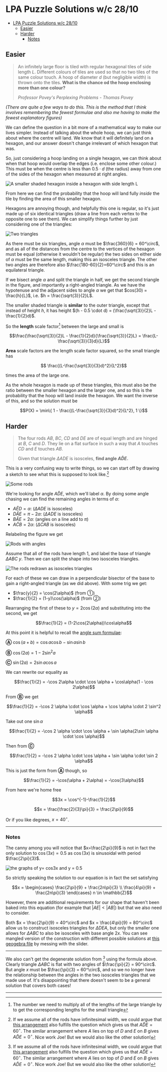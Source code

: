 # LPA Puzzle Solutions w/c 28/10

- [LPA Puzzle Solutions w/c 28/10](#lpa-puzzle-solutions-wc-2810)
  - [Easier](#easier)
  - [Harder](#harder)
    - [Notes](#notes)

## Easier

> An infinitely large floor is tiled with regular hexagonal tiles of side length $L$. Different colours of tiles are used so that no two tiles of the same colour touch. A hoop of diameter $d$ (but negligible width) is thrown onto the tiles. **What is the chance od the hoop enclosing more than one colour?**
>
> _Professor Povey's Perplexing Problems - Thomas Povey_

_(There are quite a few ways to do this. This is the method that I think involves remembering the fewest formulae and also me having to make the fewest explanatory figures)_

We can define the question in a bit more of a mathematical way to make our lives simpler. Instead of talking about the whole hoop, we can just think about where the centre will land. We know that it will definitely land on a hexagon, and our answer doesn't change irrelevant of which hexagon that was.

So, just considering a hoop landing on a single hexagon, we can think about when that hoop would overlap the edges (i.e. enclose some other colour.) This must be when the centre is less than $0.5 \cdot d$ (the radius) away from one of the sides of the hexagon when measured at right angles. 

![A smaller shaded hexagon inside a hexagon with side length L](./img/241028hex1.jpeg)

From here we can find the probability that the hoop will land fully _inside_ the tile by finding the area of this smaller hexagon.

Hexagons are annoying though, and helpfully this one is regular, so it's just made up of six identical triangles (draw a line from each vertex to the opposite one to see them). We can simplify things further by just considering one of the triangles:

![Two triangles](./img/241028hex2.png)

As there must be six triangles, angle $\alpha$ must be $\frac{360}{6} = 60^\circ$, and as all of the distances from the centre to the vertices of the hexagon must be equal (otherwise it wouldn't be regular) the two sides on either side of $\alpha$ must be the same length, making this an isosceles triangle. The other two angles are therefore also $\frac{180-60}{2}=60^\circ$ and this is an equilateral triangle. 

If we bisect angle $\alpha$ and split the triangle in half, we get the second triangle in the figure, and importantly a right-angled triangle. As we have the hypotenuse and the adjacent sides to angle $\alpha$ we get that $cos(30) =  \frac{h}{L}$, i.e. $h = \frac{\sqrt{3}}{2}L$.

The smaller shaded triangle is **similar** to the outer triangle, except that instead of height $h$, it has height $(h - 0.5 \cdot d) = (\frac{\sqrt{3}}{2}L - \frac{1}{2}d)$. 

So the **length** scale factor[^1] between the large and small  is 

$$\frac{\frac{\sqrt{3}}{2}L - \frac{1}{2}d}{\frac{\sqrt{3}}{2}L} = \frac{L-\frac{\sqrt{3}}{3}d}{L}$$

**Area** scale factors are the length scale factor squared, so the small triangle has

$$ \frac{(L-\frac{\sqrt{3}}{3}d)^2}{L^2}$$

times the area of the large one.

As the whole hexagon is made up of these triangles, this must also be the ratio between the smaller hexagon and the larger one, and so this is the probability that the hoop will land inside the hexagon. We want the inverse of this, and so the solution must be 

$$P(X) = \min\{ 1 - \frac{(L-\frac{\sqrt{3}}{3}d)^2}{L^2}, 1 \}$$

## Harder

> The four rods $AB$, $BC$, $CD$ and $DE$ are of equal length and are hinged at $B$, $C$ and $D$. They lie on a flat surface in such a way that $A$ touches $CD$ and $E$ touches $AB$.
>
> Given that triangle $\Delta ADE$ is isosceles, **find angle $A\hat{D}E$.**

This is a very confusing way to write things, so we can start off by drawing a sketch to see what this is supposed to look like.[^2] 

![Some rods](./img/241028rods1.jpeg)

We're looking for angle $A\hat{D}E$, which we'll label $\alpha$. By doing some angle chasing we can find the remaining angles in terms of $\alpha$:

- $A\hat{E}D = \alpha$: ($\Delta ADE$ is isosceles)
- $D\hat{A}E = \pi - 2\alpha$: ($\Delta ADE$ is isosceles)
- $B\hat{A}E = 2\alpha$: (angles on a line add to $\pi$)
- $A\hat{C}B = 2\alpha$: ($\Delta CAB$ is isosceles)

Relabeling the figure we get

![Rods with angles](./img/241028rods2.jpeg)

Assume that all of the rods have length $1$, and label the base of triangle $\Delta ABC$ $y$. Then we can split the shape into two isosceles triangles. 

![The rods redrawn as isosceles triangles](./img/241028rods3.jpeg)

For each of these we can draw in a perpendicular bisector of the base to gain a right-angled triangle (as we did above). With some trig we get:

- $\frac{y}{2} = \cos(2\alpha)$ (from ①)
- $\frac{1}{2} = (1-y)\cos(\alpha)$ (from ②)

Rearranging the first of these to $y = 2\cos(2\alpha)$ and substituting into the second, we get

$$\frac{1}{2} = (1-2\cos(2\alpha))\cos\alpha$$

At this point it is helpful to recall the [angle sum formulae](https://filestore.aqa.org.uk/resources/mathematics/AQA-AS-A-MATHS-FORMULAE.PDF#page=4):

  **Ⓐ** $\cos(a + b) = \cos a \cos b - \sin a \sin b$
  
  **Ⓑ** $\cos(2a) = 1 - 2\sin^2a$

  **Ⓒ** $\sin(2a) = 2\sin a \cos a$


We can rewrite our equality as 

$$\frac{1}{2} = -\cos 2\alpha \cdot  \cos \alpha + \cos\alpha(1 - \cos 2\alpha)$$

From **Ⓑ** we get 

$$\frac{1}{2} = -\cos 2 \alpha \cdot \cos \alpha + \cos \alpha \cdot 2 \sin^2 \alpha$$

Take out one $\sin\alpha$

$$\frac{1}{2} = -\cos 2 \alpha \cdot \cos \alpha + \sin \alpha(2\sin \alpha \cdot \cos \alpha)$$

Then from **Ⓒ**

$$\frac{1}{2} = -\cos 2 \alpha \cdot \cos \alpha + \sin \alpha \cdot \sin 2 \alpha$$

This is just the form from **Ⓐ** though, so

$$\frac{1}{2} = -\cos(\alpha + 2\alpha) = -\cos{3\alpha}$$

From here we're home free

$$3x = \cos^{-1}-\frac{1}{2}$$

$$x = \frac{\frac{2}{3}\pi}{3} = \frac{2\pi}{9}$$

Or if you like degrees, $x = 40^\circ$.

---

### Notes

The canny among you will notice that $x=\frac{2\pi}{9}$ is not in fact the only solution to $\cos(3x) = 0.5$ as $\cos(3x)$ is sinusoidal with period $\frac{2\pi}{3}$.

![the graphs of y= cos3x and y = 0.5](./img/241028rods5.jpeg) 

So strictly speaking the solution to our equation is in fact the set satisfying 

$$x = \begin{cases}
\frac{2\pi}{9} + \frac{2n\pi}{3} \\
\frac{4\pi}{9} + \frac{2n\pi}{3} 
\end{cases} n \in \mathbb{Z}$$

However, there are additional requirements for our shape that haven't been baked into this equation (for example that $|AE| < |AB|$) but that we also need to consider. 

Both $x = \frac{2\pi}{9} = 40^\circ$ and $x = \frac{4\pi}{9} = 80^\circ$ allow us to construct isosceles triangles for $\Delta DEA$, but only the smaller one allows for $\Delta ABC$ to also be isosceles with base angle $2x$. You can see mangled version of the construction with different possible solutions at [this geogebra file](https://www.geogebra.org/geometry/mvjdpkd8) by messing with the slider.

---

We also can't get the degenerate solution from [^2] using the formula above. Clearly triangle $\Delta ABC$ is flat with two angles of $\frac{\pi}{2} = 90^\circ$. But angle $x$ must be $\frac{\pi}{3} = 60^\circ$, and so we no longer have the relationship between the angles in the two isosceles triangles that we made use of. It's disappointing that there doesn't seem to be a general solution that covers both cases! 

---


[^1]: The number we need to multiply all of the lengths of the large triangle by to get the corresponding lengths for the small triangle

[^2]: If we assume all of the rods have infinitesimal width, we could argue that [this arrangement](./img/241028rods4.png) also fulfills the question which gives us that $A\hat{D}E = 60^\circ$. The similar arrangement where $A$ lies on top of $D$ and $E$ on $B$ gives $A\hat{D}E = 0^\circ$. Nice work Joe! But we would also like the other solution!
